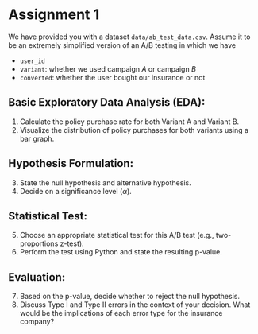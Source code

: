  # Assignment 1

We have provided you with a dataset `data/ab_test_data.csv`. Assume it to be an extremely simplified version of an A/B testing in which we have
- `user_id`
- `variant`: whether we used campaign $A$ or campaign $B$ 
- `converted`: whether the user bought our insurance or not

## Basic Exploratory Data Analysis (EDA):
1. Calculate the policy purchase rate for both Variant A and Variant B.
2. Visualize the distribution of policy purchases for both variants using a bar graph.

## Hypothesis Formulation:
3. State the null hypothesis and alternative hypothesis.
4. Decide on a significance level ($\alpha$).

## Statistical Test:
5. Choose an appropriate statistical test for this A/B test (e.g., two-proportions z-test).
6. Perform the test using Python and state the resulting p-value.

## Evaluation:
7. Based on the p-value, decide whether to reject the null hypothesis.
8. Discuss Type I and Type II errors in the context of your decision. What would be the implications of each error type for the insurance company?